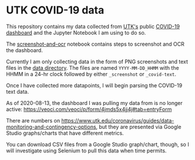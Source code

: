 # UTK COVID-19 data

This repository contains my data collected from [UTK's](https://utk.edu) public [COVID-19 dashboard](https://veoci.com/veoci/p/form/4jmds5x4jj4j#tab=entryForm) and the Jupyter Notebook I am using to do so.

The [screenshot-and-ocr](https://github.com/jeremydmoore/utk_covid-19/blob/master/notebooks/screenshot-and-ocr.ipynb) notebook contains steps to screenshot and OCR the dashboard.

Currently I am only collecting data in the form of PNG screenshots and text files in the [data directory](https://github.com/jeremydmoore/utk_covid-19/tree/master/data). The files are named ```YYYY-MM-DD_HHMM``` with the HHMM in a 24-hr clock followed by either ```_screenshot``` or ```_covid-text```.

Once I have collected more datapoints, I will begin parsing the COVID-19 text data.

As of 2020-08-13, the dashboard I was pulling my data from is no longer active: https://veoci.com/veoci/p/form/4jmds5x4jj4j#tab=entryForm

There are numbers on https://www.utk.edu/coronavirus/guides/data-monitoring-and-contingency-options, but they are presented via Google Studio graphs/charts that have different metrics.

You can download CSV files from a Google Studio graph/chart, though, so I will investigate using Selenium to pull this data when time permits.
